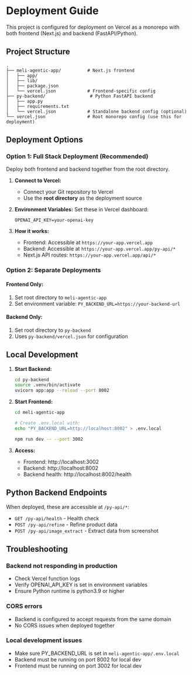 # Deployment Guide

This project is configured for deployment on Vercel as a monorepo with both frontend (Next.js) and backend (FastAPI/Python).

## Project Structure

```
.
├── meli-agentic-app/          # Next.js frontend
│   ├── app/
│   ├── lib/
│   ├── package.json
│   └── vercel.json            # Frontend-specific config
├── py-backend/                 # Python FastAPI backend
│   ├── app.py
│   ├── requirements.txt
│   └── vercel.json            # Standalone backend config (optional)
└── vercel.json                # Root monorepo config (use this for deployment)
```

## Deployment Options

### Option 1: Full Stack Deployment (Recommended)

Deploy both frontend and backend together from the root directory.

1. **Connect to Vercel:**
   - Connect your Git repository to Vercel
   - Use the **root directory** as the deployment source

2. **Environment Variables:**
   Set these in Vercel dashboard:
   ```
   OPENAI_API_KEY=your-openai-key
   ```

3. **How it works:**
   - Frontend: Accessible at `https://your-app.vercel.app`
   - Backend: Accessible at `https://your-app.vercel.app/py-api/*`
   - Next.js API routes: `https://your-app.vercel.app/api/*`

### Option 2: Separate Deployments

#### Frontend Only:
1. Set root directory to `meli-agentic-app`
2. Set environment variable: `PY_BACKEND_URL=https://your-backend-url`

#### Backend Only:
1. Set root directory to `py-backend`
2. Uses `py-backend/vercel.json` for configuration

## Local Development

1. **Start Backend:**
   ```bash
   cd py-backend
   source .venv/bin/activate
   uvicorn app:app --reload --port 8002
   ```

2. **Start Frontend:**
   ```bash
   cd meli-agentic-app
   
   # Create .env.local with:
   echo "PY_BACKEND_URL=http://localhost:8002" > .env.local
   
   npm run dev -- --port 3002
   ```

3. **Access:**
   - Frontend: http://localhost:3002
   - Backend: http://localhost:8002
   - Backend health: http://localhost:8002/health

## Python Backend Endpoints

When deployed, these are accessible at `/py-api/*`:

- `GET /py-api/health` - Health check
- `POST /py-api/refine` - Refine product data
- `POST /py-api/image_extract` - Extract data from screenshot

## Troubleshooting

### Backend not responding in production
- Check Vercel function logs
- Verify OPENAI_API_KEY is set in environment variables
- Ensure Python runtime is python3.9 or higher

### CORS errors
- Backend is configured to accept requests from the same domain
- No CORS issues when deployed together

### Local development issues
- Make sure PY_BACKEND_URL is set in `meli-agentic-app/.env.local`
- Backend must be running on port 8002 for local dev
- Frontend must be running on port 3002 for local dev

